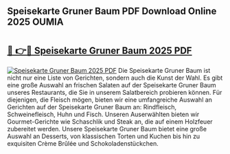 ## Speisekarte Gruner Baum PDF Download Online 2025 OUMlA

# <h2><a href="http://gcbxol.nevu.top/?p=Speisekarte+Gruner+Baum">🔗 👉🔴 Speisekarte Gruner Baum 2025 PDF</a></h2>

[![Speisekarte Gruner Baum 2025 PDF](https://i.imgur.com/dBaPXMq.png)](http://gcbxol.nevu.top/?p=Speisekarte+Gruner+Baum)
Die Speisekarte Gruner Baum ist nicht nur eine Liste von Gerichten, sondern auch die Kunst der Wahl. Es gibt eine große Auswahl an frischen Salaten auf der Speisekarte Gruner Baum unseres Restaurants, die Sie in unserem Salatbereich probieren können. Für diejenigen, die Fleisch mögen, bieten wir eine umfangreiche Auswahl an Gerichten auf der Speisekarte Gruner Baum an: Rindfleisch, Schweinefleisch, Huhn und Fisch. Unseren Auserwählten bieten wir Gourmet-Gerichte wie Schaschlik und Steak an, die auf einem Holzfeuer zubereitet werden. Unsere Speisekarte Gruner Baum bietet eine große Auswahl an Desserts, von klassischen Torten und Kuchen bis hin zu exquisiten Crème Brûlée und Schokoladenstückchen.
